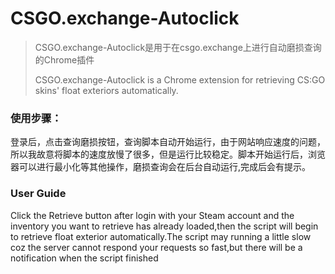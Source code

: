 # CSGO.exchange-Autoclick

> <p>CSGO.exchange-Autoclick是用于在csgo.exchange上进行自动磨损查询的Chrome插件</p>
> <p>CSGO.exchange-Autoclick is a Chrome extension for retrieving CS:GO skins' float exteriors automatically.</p>

### 使用步骤：


<p> 登录后，点击查询磨损按钮，查询脚本自动开始运行，由于网站响应速度的问题，所以我故意将脚本的速度放慢了很多，但是运行比较稳定。脚本开始运行后，浏览器可以进行最小化等其他操作，磨损查询会在后台自动运行,完成后会有提示。</p>


### User Guide

<p> Click the Retrieve button after login with your Steam account and the inventory you want to retrieve has already loaded,then the script will begin to retrieve float exterior automatically.The script may running a little slow coz the server cannot respond your requests so fast,but there will be a notification when the script finished</p>